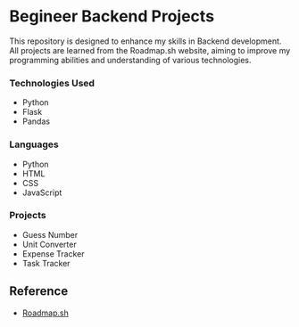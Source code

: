 # Begineer Backend Projects
 
This repository is designed to enhance my skills in Backend development. All projects are learned from the Roadmap.sh website, aiming to improve my programming abilities and understanding of various technologies.

### Technologies Used
- Python
- Flask
- Pandas

### Languages
- Python
- HTML
- CSS
- JavaScript

### Projects
- Guess Number
- Unit Converter
- Expense Tracker
- Task Tracker

## Reference
- [Roadmap.sh](https://roadmap.sh/backend/projects)


